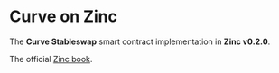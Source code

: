 # Curve on Zinc

The **Curve Stableswap** smart contract implementation in **Zinc v0.2.0**.

The official [Zinc book](https://zinc.zksync.io/).
